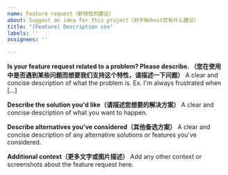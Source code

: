 ```yaml
---
name: Feature request（新特性的建议）
about: Suggest an idea for this project（对于Nohost您有什么建议）
title: "[Feature] Description xxx"
labels: ''
assignees: ''

---
```


**Is your feature request related to a problem? Please describe. （您在使用中是否遇到某些问题而想要我们支持这个特性，请描述一下问题）**
A clear and concise description of what the problem is. Ex. I'm always frustrated when [...]

**Describe the solution you'd like（请描述您想要的解决方案）**
A clear and concise description of what you want to happen.

**Describe alternatives you've considered（其他备选方案）**
A clear and concise description of any alternative solutions or features you've considered.

**Additional context（更多文字或图片描述）**
Add any other context or screenshots about the feature request here.
